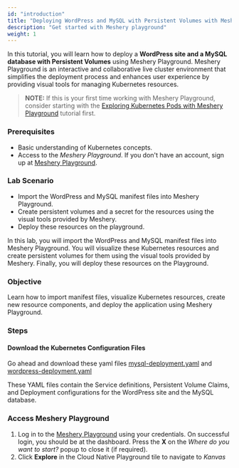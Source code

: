 ```yaml
---
id: "introduction"
title: "Deploying WordPress and MySQL with Persistent Volumes with Meshery"
description: "Get started with Meshery playground"
weight: 1
---
```


In this tutorial, you will learn how to deploy a **WordPress site and a MySQL database with Persistent Volumes** using Meshery Playground. Meshery Playground is an interactive and collaborative live cluster environment that simplifies the deployment process and enhances user experience by providing visual tools for managing Kubernetes resources.

> **NOTE:** If this is your first time working with Meshery Playground, consider starting with the [Exploring Kubernetes Pods with Meshery Playground](https://docs.meshery.io/guides/tutorials/kubernetes-pods) tutorial first.

### Prerequisites

- Basic understanding of Kubernetes concepts.
- Access to the _Meshery Playground_. If you don't have an account, sign up at [Meshery Playground](https://play.meshery.io/).

### Lab Scenario

- Import the WordPress and MySQL manifest files into Meshery Playground.
- Create persistent volumes and a secret for the resources using the visual tools provided by Meshery.
- Deploy these resources on the playground.

In this lab, you will import the WordPress and MySQL manifest files into Meshery Playground. You will visualize these Kubernetes resources and create persistent volumes for them using the visual tools provided by Meshery. Finally, you will deploy these resources on the Playground.

### Objective

Learn how to import manifest files, visualize Kubernetes resources, create new resource components, and deploy the application using Meshery Playground.

### Steps

#### Download the Kubernetes Configuration Files

Go ahead and download these yaml files [mysql-deployment.yaml](https://kubernetes.io/examples/application/wordpress/mysql-deployment.yaml) and [wordpress-deployment.yaml](https://kubernetes.io/examples/application/wordpress/wordpress-deployment.yaml)

These YAML files contain the Service definitions, Persistent Volume Claims, and Deployment configurations for the WordPress site and the MySQL database.

### Access Meshery Playground

1. Log in to the [Meshery Playground](https://cloud.layer5.io/) using your credentials. On successful login, you should be at the dashboard. Press the **X** on the _Where do you want to start?_ popup to close it (if required).
2. Click **Explore** in the Cloud Native Playground tile to navigate to _Kanvas_

